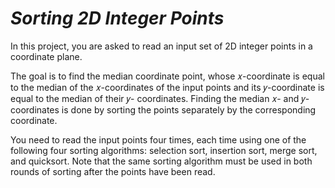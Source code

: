 # *Sorting 2D Integer Points*
In this project, you are asked to read an input set of 2D integer points in a coordinate plane.  

The goal is to find the median coordinate point, whose 𝑥-coordinate is equal to the median of 
the 𝑥-coordinates of the input points and its 𝑦-coordinate is equal to the median of their 𝑦-
coordinates.  Finding the median 𝑥- and 𝑦-coordinates is done by sorting the points separately 
by the corresponding coordinate. 

You need to read the input points four times, each time using one of the following four sorting 
algorithms: selection sort, insertion sort, merge sort, and quicksort.  Note that the same sorting 
algorithm must be used in both rounds of sorting after the points have been read.
